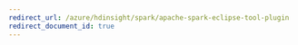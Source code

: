 ```yaml
---
redirect_url: /azure/hdinsight/spark/apache-spark-eclipse-tool-plugin
redirect_document_id: true
---
```

